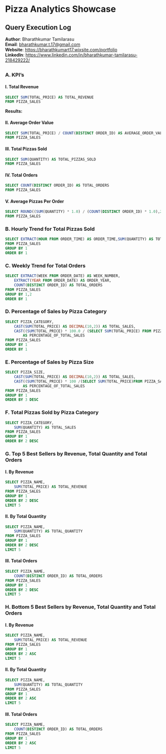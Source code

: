 # Pizza Analytics Showcase

## Query Execution Log

**Author**: Bharathkumar Tamilarasu <br />
**Email**: bharathkumar.t.17@gmail.com <br />
**Website**: https://bharathkumart17.wixsite.com/portfolio <br />
**LinkedIn**: https://www.linkedin.com/in/bharathkumar-tamilarasu-218429222/  <br />
##
	
### A.	KPI’s

#### I.	Total Revenue

````sql
SELECT SUM(TOTAL_PRICE) AS TOTAL_REVENUE
FROM PIZZA_SALES
````

**Results:**


#### II. Average Order Value

````sql
SELECT SUM(TOTAL_PRICE) / COUNT(DISTINCT ORDER_ID) AS AVERAGE_ORDER_VALUE
FROM PIZZA_SALES
````

#### III. Total Pizzas Sold

````sql
SELECT SUM(QUANTITY) AS TOTAL_PIZZAS_SOLD
FROM PIZZA_SALES
````

#### IV. Total Orders

````sql
SELECT COUNT(DISTINCT ORDER_ID) AS TOTAL_ORDERS
FROM PIZZA_SALES
````
 

#### V.	Average Pizzas Per Order

````sql
SELECT ROUND((SUM(QUANTITY) * 1.0) / (COUNT(DISTINCT ORDER_ID) * 1.0),2) AS AVERAGE_PIZZAS_PER_ORDER
FROM PIZZA_SALES
````
 
### B.	Hourly Trend for Total Pizzas Sold

````sql
SELECT EXTRACT(HOUR FROM ORDER_TIME) AS ORDER_TIME,SUM(QUANTITY) AS TOTAL_ORDERS
FROM PIZZA_SALES
GROUP BY 1
ORDER BY 1
````
 

### C.	Weekly Trend for Total Orders

````sql
SELECT EXTRACT(WEEK FROM ORDER_DATE) AS WEEK_NUMBER,
	EXTRACT(YEAR FROM ORDER_DATE) AS ORDER_YEAR,
	COUNT(DISTINCT ORDER_ID) AS TOTAL_ORDERS
FROM PIZZA_SALES
GROUP BY 1,2
ORDER BY 1
````

	
   
 

### D.	Percentage of Sales by Pizza Category

````sql
SELECT PIZZA_CATEGORY,
	CAST(SUM(TOTAL_PRICE) AS DECIMAL(10,2)) AS TOTAL_SALES,
	CAST((SUM(TOTAL_PRICE) * 100.0 / (SELECT SUM(TOTAL_PRICE) FROM PIZZA_SALES)) AS DECIMAL(10,2))
		AS PERCENTAGE_OF_TOTAL_SALES
FROM PIZZA_SALES
GROUP BY 1
ORDER BY 1
````

 

### E.	Percentage of Sales by Pizza Size

````sql
SELECT PIZZA_SIZE,
	CAST(SUM(TOTAL_PRICE) AS DECIMAL(10,2)) AS TOTAL_SALES,
	CAST((SUM(TOTAL_PRICE) * 100 /(SELECT SUM(TOTAL_PRICE)FROM PIZZA_SALES)) AS DECIMAL(10,2))
		AS PERCENTAGE_OF_TOTAL_SALES
FROM PIZZA_SALES
GROUP BY 1
ORDER BY 3 DESC
````
 

### F.	Total Pizzas Sold by Pizza Category

````sql
SELECT PIZZA_CATEGORY,
	SUM(QUANTITY) AS TOTAL_SALES
FROM PIZZA_SALES
GROUP BY 1
ORDER BY 2 DESC
````

 

### G.	Top 5 Best Sellers by Revenue, Total Quantity and Total Orders

#### I.	By Revenue

````sql
SELECT PIZZA_NAME,
	SUM(TOTAL_PRICE) AS TOTAL_REVENUE
FROM PIZZA_SALES
GROUP BY 1
ORDER BY 2 DESC
LIMIT 5
````

 

#### II. By Total Quantity

````sql
SELECT PIZZA_NAME,
	SUM(QUANTITY) AS TOTAL_QUANTITY
FROM PIZZA_SALES
GROUP BY 1
ORDER BY 2 DESC
LIMIT 5
````
 

#### III. Total Orders

````sql
SELECT PIZZA_NAME,
	COUNT(DISTINCT ORDER_ID) AS TOTAL_ORDERS
FROM PIZZA_SALES
GROUP BY 1
ORDER BY 2 DESC
LIMIT 5
````
 

### H.	Bottom 5 Best Sellers by Revenue, Total Quantity and Total Orders

#### I.	By Revenue

````sql
SELECT PIZZA_NAME,
	SUM(TOTAL_PRICE) AS TOTAL_REVENUE
FROM PIZZA_SALES
GROUP BY 1
ORDER BY 2 ASC
LIMIT 5
````
 

#### II. By Total Quantity

````sql
SELECT PIZZA_NAME,
	SUM(QUANTITY) AS TOTAL_QUANTITY
FROM PIZZA_SALES
GROUP BY 1
ORDER BY 2 ASC
LIMIT 5
````

 

#### III. Total Orders


````sql
SELECT PIZZA_NAME,
	COUNT(DISTINCT ORDER_ID) AS TOTAL_ORDERS
FROM PIZZA_SALES
GROUP BY 1
ORDER BY 2 ASC
LIMIT 5
````



